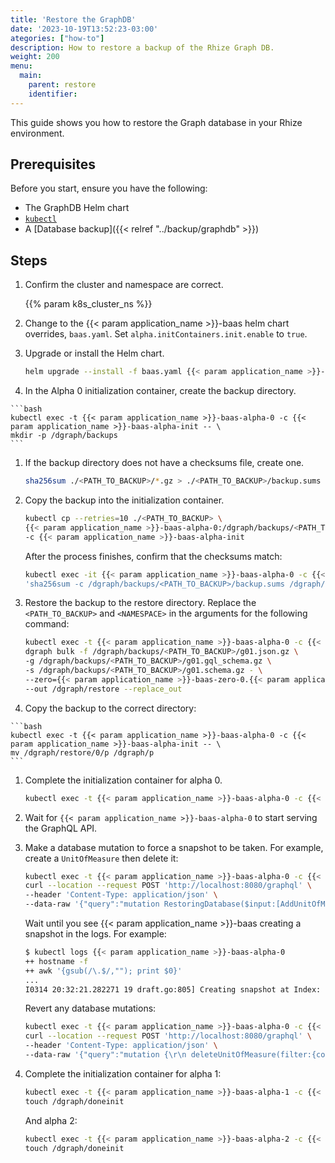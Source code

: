 ```yaml
---
title: 'Restore the GraphDB'
date: '2023-10-19T13:52:23-03:00'
ategories: ["how-to"]
description: How to restore a backup of the Rhize Graph DB.
weight: 200
menu:
  main:
    parent: restore
    identifier:
---
```


This guide shows you how to restore the Graph database in your Rhize environment.

## Prerequisites

Before you start, ensure you have the following:

- The GraphDB Helm chart
- [`kubectl`](https://kubernetes.io/docs/tasks/tools/)
- A [Database backup]({{< relref "../backup/graphdb" >}})

## Steps

<!-- if procedure is very long, consider using h3s -->

1. Confirm the cluster and namespace are correct.

    {{% param k8s_cluster_ns %}}

1. Change to the {{< param application_name >}}-baas helm chart overrides, `baas.yaml`.
   Set `alpha.initContainers.init.enable` to `true`.

1. Upgrade or install the Helm chart.

    ```bash
    helm upgrade --install -f baas.yaml {{< param application_name >}}-baas {{< param application_name >}}/baas -n {{< param application_name >}}
    ```

1. In the Alpha 0 initialization container, create the backup directory.

<!-- vale off -->
    ```bash
    kubectl exec -t {{< param application_name >}}-baas-alpha-0 -c {{< param application_name >}}-baas-alpha-init -- \
    mkdir -p /dgraph/backups
    ```
<!-- vale on -->

1. If the backup directory does not have a checksums file, create one.

    ```bash
    sha256sum ./<PATH_TO_BACKUP>/*.gz > ./<PATH_TO_BACKUP>/backup.sums
    ```

1. Copy the backup into the initialization container.

    ```bash
    kubectl cp --retries=10 ./<PATH_TO_BACKUP> \
    {{< param application_name >}}-baas-alpha-0:/dgraph/backups/<PATH_TO_BACKUP> \
    -c {{< param application_name >}}-baas-alpha-init
    ```

    After the process finishes, confirm that the checksums match:

    ```bash
    kubectl exec -it {{< param application_name >}}-baas-alpha-0 -c {{< param application_name >}}-baas-alpha-init -- \
    'sha256sum -c /dgraph/backups/<PATH_TO_BACKUP>/backup.sums /dgraph/backups/<PATH_TO_BACKUP>/*.gz'
    ```

1. Restore the backup to the restore directory.
  Replace the `<PATH_TO_BACKUP>` and `<NAMESPACE>` in the arguments for the following command:


    ```bash
    kubectl exec -t {{< param application_name >}}-baas-alpha-0 -c {{< param application_name >}}-baas-alpha-init --  \
    dgraph bulk -f /dgraph/backups/<PATH_TO_BACKUP>/g01.json.gz \
    -g /dgraph/backups/<PATH_TO_BACKUP>/g01.gql_schema.gz \
    -s /dgraph/backups/<PATH_TO_BACKUP>/g01.schema.gz - \
    --zero={{< param application_name >}}-baas-zero-0.{{< param application_name >}}-baas-zero-headless.<NAMESPACE>.svc.cluster.local:5080 \
    --out /dgraph/restore --replace_out
    ```
1. Copy the backup to the correct directory:

<!-- vale off -->

    ```bash
    kubectl exec -t {{< param application_name >}}-baas-alpha-0 -c {{< param application_name >}}-baas-alpha-init -- \
    mv /dgraph/restore/0/p /dgraph/p
    ```
<!-- vale on -->

1. Complete the initialization container for alpha 0.

    ```bash
    kubectl exec -t {{< param application_name >}}-baas-alpha-0 -c {{< param application_name >}}-baas-alpha-init -- touch /dgraph/doneinit
    ```

1. Wait for `{{< param application_name >}}-baas-alpha-0` to start serving the GraphQL API.

1. Make a database mutation to force a snapshot to be taken.
For example, create a `UnitOfMeasure` then delete it:

    ```bash
    kubectl exec -t {{< param application_name >}}-baas-alpha-0 -c {{< param application_name >}}-baas-alpha -- \
    curl --location --request POST 'http://localhost:8080/graphql' \
    --header 'Content-Type: application/json' \
    --data-raw '{"query":"mutation RestoringDatabase($input:[AddUnitOfMeasureInput!]!){\r\n addUnitOfMeasure(input:$input){\r\n unitOfMeasure{\r\n id\r\n dataType\r\n code\r\n }\r\n}\r\n}","variables":{"input":[{"code":"Restoring","isActive":true,"dataType":"BOOL"}]}}'
    ```
    Wait until you see {{< param application_name >}}-baas creating a snapshot in the logs. For example:

    ```bash
    $ kubectl logs {{< param application_name >}}-baas-alpha-0
    ++ hostname -f
    ++ awk '{gsub(/\.$/,""); print $0}'
    ...
    I0314 20:32:21.282271 19 draft.go:805] Creating snapshot at Index: 16, ReadTs: 9
    ```

    Revert any database mutations:

    ```bash
    kubectl exec -t {{< param application_name >}}-baas-alpha-0 -c {{< param application_name >}}-baas-alpha -- \
    curl --location --request POST 'http://localhost:8080/graphql' \
    --header 'Content-Type: application/json' \
    --data-raw '{"query":"mutation {\r\n deleteUnitOfMeasure(filter:{code:{eq:\"Restoring\"}}){\r\n unitOfMeasure{\r\n id\r\n }\r\n }\r\n}","variables":{"input":[{"code":"Restoring","isActive":true,"dataType":"BOOL"}]}}'
    ```

1. Complete the initialization container for alpha 1:

    ```bash
    kubectl exec -t {{< param application_name >}}-baas-alpha-1 -c {{< param application_name >}}-baas-alpha-init -- \
    touch /dgraph/doneinit
    ```

    And alpha 2:

    ```bash
    kubectl exec -t {{< param application_name >}}-baas-alpha-2 -c {{< param application_name >}}-baas-alpha-init -- \
    touch /dgraph/doneinit
    ```
